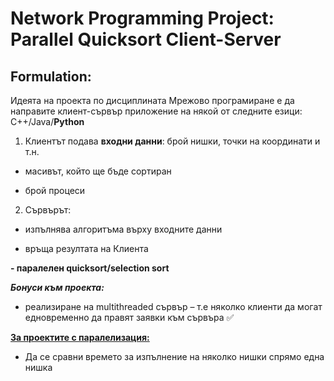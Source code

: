 # Network Programming Project: Parallel Quicksort Client-Server
## Formulation\:

Идеята на проекта по дисциплината Мрежово програмиране е да направите клиент-сървър приложение на някой от следните езици\: C++/Java/**Python**

1. Клиентът подава **входни данни**\: брой нишки, точки на координати и т.н.
* масивът, който ще бъде сортиран

* брой процеси

2. Сървърът\: 
* изпълнява алгоритъма върху входните данни

* връща резултата на Клиента

**- паралелен quicksort/selection sort**

***Бонуси към проекта\:***

- реализиране на multithreaded сървър – т.е няколко клиенти да могат едновременно да правят заявки към сървъра :white_check_mark:

**<u>За проектите с паралелизация\:</u>**

- Да се сравни времето за изпълнение на няколко нишки спрямо една нишка
